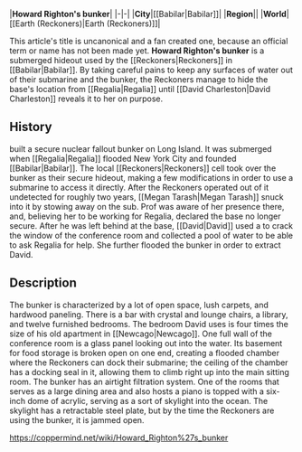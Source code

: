 |**Howard Righton's bunker**|
|-|-|
|**City**|[[Babilar\|Babilar]]|
|**Region**||
|**World**|[[Earth (Reckoners)\|Earth (Reckoners)]]|

This article's title is uncanonical and a fan created one, because an official term or name has not been made yet.
**Howard Righton's bunker** is a submerged hideout used by the [[Reckoners\|Reckoners]] in [[Babilar\|Babilar]]. By taking careful pains to keep any surfaces of water out of their submarine and the bunker, the Reckoners manage to hide the base's location from [[Regalia\|Regalia]] until [[David Charleston\|David Charleston]] reveals it to her on purpose.

## History
 built a secure nuclear fallout bunker on Long Island. It was submerged when [[Regalia\|Regalia]] flooded New York City and founded [[Babilar\|Babilar]]. The local [[Reckoners\|Reckoners]] cell took over the bunker as their secure hideout, making a few modifications in order to use a submarine to access it directly. After the Reckoners operated out of it undetected for roughly two years, [[Megan Tarash\|Megan Tarash]] snuck into it by stowing away on the sub. Prof was aware of her presence there, and, believing her to be working for Regalia, declared the base no longer secure. After he was left behind at the base, [[David\|David]] used a  to crack the window of the conference room and collected a pool of water to be able to ask Regalia for help. She further flooded the bunker in order to extract David.

## Description
The bunker is characterized by a lot of open space, lush carpets, and hardwood paneling. There is a bar with crystal and lounge chairs, a library, and twelve furnished bedrooms. The bedroom David uses is four times the size of his old apartment in [[Newcago\|Newcago]]. One full wall of the conference room is a glass panel looking out into the water.
Its basement for food storage is broken open on one end, creating a flooded chamber where the Reckoners can dock their submarine; the ceiling of the chamber has a docking seal in it, allowing them to climb right up into the main sitting room. The bunker has an airtight filtration system. One of the rooms that serves as a large dining area and also hosts a piano is topped with a six-inch dome of acrylic, serving as a sort of skylight into the ocean. The skylight has a retractable steel plate, but by the time the Reckoners are using the bunker, it is jammed open.



https://coppermind.net/wiki/Howard_Righton%27s_bunker